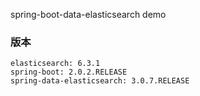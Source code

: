 spring-boot-data-elasticsearch demo
### 版本
```
elasticsearch: 6.3.1
spring-boot: 2.0.2.RELEASE
spring-data-elasticsearch: 3.0.7.RELEASE
```